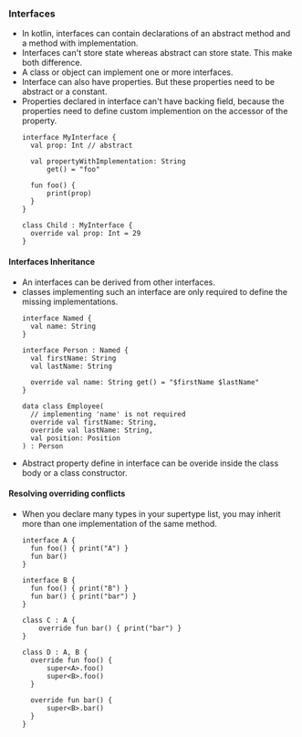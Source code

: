 ### Interfaces

- In kotlin, interfaces can contain declarations of an abstract method and a method with implementation.
- Interfaces can't store state whereas abstract can store state. This make both difference.
- A class or object can implement one or more interfaces.
- Interface can also have properties. But these properties need to be abstract or a constant.
- Properties declared in interface can't have backing field, because the properties need to define custom implemention on the accessor of the property.
  ```
  interface MyInterface {
    val prop: Int // abstract

    val propertyWithImplementation: String
        get() = "foo"

    fun foo() {
        print(prop)
    }
  }

  class Child : MyInterface {
    override val prop: Int = 29
  }
  ```

#### Interfaces Inheritance
- An interfaces can be derived from other interfaces.
- classes implementing such an interface are only required to define the missing implementations.
  ```
  interface Named {
    val name: String
  }

  interface Person : Named {
    val firstName: String
    val lastName: String

    override val name: String get() = "$firstName $lastName"
  }

  data class Employee(
    // implementing 'name' is not required
    override val firstName: String,
    override val lastName: String,
    val position: Position
  ) : Person
  ```
- Abstract property define in interface can be overide inside the class body or a class constructor.

#### Resolving overriding conflicts
- When you declare many types in your supertype list, you may inherit more than one implementation of the same method.
  ```
  interface A {
    fun foo() { print("A") }
    fun bar()
  }

  interface B {
    fun foo() { print("B") }
    fun bar() { print("bar") }
  }

  class C : A {
      override fun bar() { print("bar") }
  }

  class D : A, B {
    override fun foo() {
        super<A>.foo()
        super<B>.foo()
    }

    override fun bar() {
        super<B>.bar()
    }
  }
  ```

